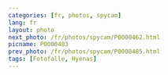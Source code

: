 ```yaml
---
categories: [fr, photos, spycam]
lang: fr
layout: photo
next_photo: /fr/photos/spycam/P0000462.html
picname: P0000483
prev_photo: /fr/photos/spycam/P0000485.html
tags: [Fotofalle, Hyenas]
---
```

